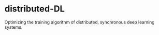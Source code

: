# distributed-DL
Optimizing the training algorithm of distributed, synchronous deep learning systems.
